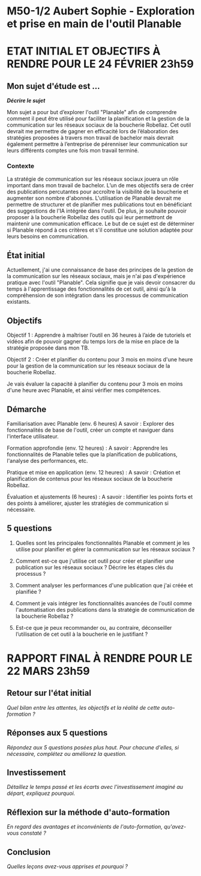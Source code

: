 # M50-1/2 Aubert Sophie - Exploration et prise en main de l'outil Planable

# ETAT INITIAL ET OBJECTIFS À RENDRE POUR LE 24 FÉVRIER 23h59

## Mon sujet d'étude est ...

**_Décrire le sujet_**

Mon sujet a pour but d’explorer l'outil "Planable" afin de comprendre comment il peut être utilisé pour faciliter la planification et la gestion de la communication sur les réseaux sociaux de la boucherie Robellaz. Cet outil devrait me permettre de gagner en efficacité lors de l’élaboration des stratégies proposées à travers mon travail de bachelor mais devrait également permettre à l’entreprise de pérenniser leur communication sur leurs différents comptes une fois mon travail terminé. 

### Contexte

La stratégie de communication sur les réseaux sociaux jouera un rôle important dans mon travail de bachelor. L’un de mes objectifs sera de créer des publications percutantes pour accroître la visibilité de la boucherie et augmenter son nombre d'abonnés. 
L'utilisation de Planable devrait me permettre de structurer et de planifier mes publications tout en bénéficiant des suggestions de l'IA intégrée dans l'outil. De plus, je souhaite pouvoir proposer à la boucherie Robellaz des outils qui leur permettront de maintenir une communication efficace. Le but de ce sujet est de déterminer si Planable répond à ces critères et s'il constitue une solution adaptée pour leurs besoins en communication.

## État initial

Actuellement, j'ai une connaissance de base des principes de la gestion de la communication sur les réseaux sociaux, mais je n'ai pas d'expérience pratique avec l'outil "Planable". Cela signifie que je vais devoir consacrer du temps à l'apprentissage des fonctionnalités de cet outil, ainsi qu'à la compréhension de son intégration dans les processus de communication existants.

## Objectifs

Objectif 1 : Apprendre à maîtriser l’outil en 36 heures à l’aide de tutoriels et vidéos afin de pouvoir gagner du temps lors de la mise en place de la stratégie proposée dans mon TB.

Objectif 2 : Créer et planifier du contenu pour 3 mois en moins d'une heure pour la gestion de la communication sur les réseaux sociaux de la boucherie Robellaz.

Je vais évaluer la capacité à planifier du contenu pour 3 mois en moins d'une heure avec Planable, et ainsi vérifier mes compétences. 


## Démarche

Familiarisation avec Planable (env. 6 heures) 
A savoir : Explorer des fonctionnalités de base de l'outil, créer un compte et naviguer dans l'interface utilisateur.

Formation approfondie (env. 12 heures) :
A savoir : Apprendre les fonctionnalités de Planable telles que la planification de publications, l'analyse des performances, etc.

Pratique et mise en application (env. 12 heures) : 
A savoir : Création et planification de contenus pour les réseaux sociaux de la boucherie Robellaz.

Évaluation et ajustements (6 heures) :
A savoir : Identifier les points forts et des points à améliorer, ajuster les stratégies de communication si nécessaire.

## 5 questions

1)	Quelles sont les principales fonctionnalités Planable et comment je les utilise pour planifier et gérer la communication sur les réseaux sociaux ?

2)	Comment est-ce que j'utilise cet outil pour créer et planifier une publication sur les réseaux sociaux ? Décrire les étapes clés du processus ?

3)	Comment analyser les performances d'une publication que j'ai créée et planifiée ? 

4)	Comment je vais intégrer les fonctionnalités avancées de l'outil comme l'automatisation des publications dans la stratégie de communication de la boucherie Robellaz ?

5)	Est-ce que je peux recommander ou, au contraire, déconseiller l’utilisation de cet outil à la boucherie en le justifiant ? 

# RAPPORT FINAL À RENDRE POUR LE 22 MARS 23h59

## Retour sur l'état initial

_Quel bilan entre les attentes, les objectifs et la réalité de cette auto-formation ?_

## Réponses aux 5 questions

_Répondez aux 5 questions posées plus haut. Pour chacune d'elles, si nécessaire, complétez ou améliorez la question._

## Investissement

_Détaillez le temps passé et les écarts avec l'investissement imaginé au départ, expliquez pourquoi._

## Réflexion sur la méthode d'auto-formation

_En regard des avantages et inconvénients de l'auto-formation, qu'avez-vous constaté ?_

## Conclusion

_Quelles leçons avez-vous apprises et pourquoi ?_
